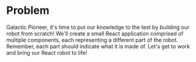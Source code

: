 # Problem
Galactic Pioneer, it's time to put our knowledge to the test by building our 
robot from scratch! We'll create a small React application comprised of multiple components, each representing a different part of the robot. Remember, each part 
should indicate what it is made of. Let's get to work and bring our React robot 
to life!
